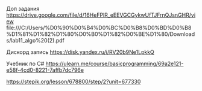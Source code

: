 Доп задания
https://drive.google.com/file/d/16HeFPlR_eEEVGCGykwUfTJFrnQJsnGHR/view
file:///C:/Users/%D0%90%D0%B4%D0%BC%D0%B8%D0%BD%D0%B8%D1%81%D1%82%D1%80%D0%B0%D1%82%D0%BE%D1%80/Downloads/lab11_algo%20(2).pdf

Дискорд запись
https://disk.yandex.ru/i/RV20b9Ne1LpkkQ

Учебник по C#
https://ulearn.me/course/basicprogramming/69a2e121-e58f-4cd0-8221-7affb7dc796e

https://stepik.org/lesson/678800/step/2?unit=677330